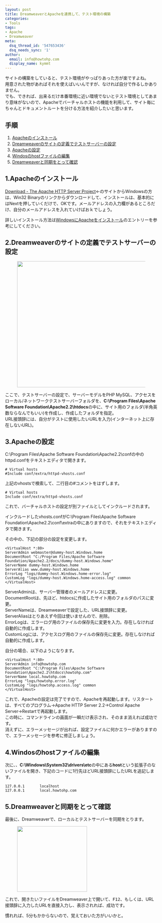 ```yaml
---
layout: post
title: DreamweaverとApacheを連携して、テスト環境の構築
categories:
- Tools
tags:
- Apache
- Dreamweaver
meta:
  dsq_thread_id: '547653436'
  dsq_needs_sync: '1'
author:
  email: info@howtohp.com
  display_name: kymmt
---
```


<p>サイトの構築をしていると、テスト環境がやっぱりあった方が楽ですよね。<br />
用意された物があればそれを使えばいいんですが、なければ自分で作るしかありません。<br />
でも、できれば、出来るだけ本番環境に近い環境でないとテスト環境としてあまり意味がないので、Apacheでバーチャルホストの機能を利用して、サイト毎にちゃんとドキュメントルートを分ける方法を紹介したいと思います。</p>
<p><!--more--></p>
<section id="index">
<h1>手順</h1>
<nav>
<ol>
<li><a href="#section-1">Apacheのインストール</a></li>
<li><a href="#section-2">Dreamweaverのサイトの定義でテストサーバーの設定</a></li>
<li><a href="#section-3">Apacheの設定</a></li>
<li><a href="#section-4">Windosのhostファイルの編集</a></li>
<li><a href="#section-5">Dreamweaverと同期をとって確認</a></li>
</ol>
</nav>
</section>
<section id="section-1">
<h1>1.Apacheのインストール</h1>
<p><a href="http://httpd.apache.org/download.cgi">Download - The Apache HTTP Server Project</a>←のサイトからWindowsの方は、Win32 Binaryのリンクからダウンロードして、インストールは、基本的にはNextを押していくだけで、OKです。メールアドレスの入力欄があるところだけ、自分のメールアドレスを入れていけばおｋでしょう。</p>
<p>詳しいインストール方法は<a href="http://howtohp.com/tools/windows-apache.html">WindowsにApacheをインストール</a>のエントリーを参考にしてください。</p>
</section>
<section id="section-2">
<h1>2.Dreamweaverのサイトの定義でテストサーバーの設定</h1>
<figure><img src="http://howtohp.com/wp/wp-content/uploads/2009/10/site_definition.gif" alt="" title="サイトの定義" width="500" height="416" class="aligncenter size-full wp-image-145" /></figure>
<p>ここで、テストサーバーの設定で、サーバーモデルをPHP MySQL、アクセスをローカル/ネットワークテストサーバーフォルダを、<strong>C:\Program Files\Apache Software Foundation\Apache2.2\htdocs</strong>の中に、サイト用のフォルダ(半角英数ならなんでもいい)を作成し、作成したフォルダを指定。<br />
URL接頭辞には、自分がテストに使用したいURLを入力(インターネット上に存在しないURL)。</p>
</section>
<section id="section-3">
<h1>3.Apacheの設定</h1>
<p>C:\Program Files\Apache Software Foundation\Apache2.2\confの中のhttpd.confをテキストエディタで開きます。</p>
<pre data-language="shell"><code># Virtual hosts
#Include conf/extra/httpd-vhosts.conf</code></pre>
<p>上記のvhostsで検索して、二行目の#コメントをはずします。</p>
<pre data-language="shell"><code># Virtual hosts
Include conf/extra/httpd-vhosts.conf</code></pre>
<p>これで、バーチャルホストの設定が別ファイルとしてインクルードされます。</p>
<p>インクルードしたvhosts.confがC:\Program Files\Apache Software Foundation\Apache2.2\conf\extraの中にありますので、それをテキストエディタで開きます。</p>
<p>その中の、下記の部分の設定を変更します。</p>
<pre data-language="shell"><code>&lt;VirtualHost *:80&gt;
ServerAdmin webmaster@dummy-host.Windows.home
DocumentRoot "C:/Program Files/Apache Software Foundation/Apache2.2/docs/dummy-host.Windows.home"
ServerName dummy-host.Windows.home
ServerAlias www.dummy-host.Windows.home
ErrorLog "logs/dummy-host.Windows.home-error.log"
CustomLog "logs/dummy-host.Windows.home-access.log" common
&lt;/VirtualHost&gt;</code></pre>
<p>ServerAdminは、サーバー管理者のメールアドレスに変更。<br />
DocumentRootは、先ほど、htdocsに作成したサイト用のフォルダのパスに変更。<br />
ServerNameは、Dreamweaverで設定した、URL接頭辞に変更。<br />
ServerAliasはとりあえず今回は使いませんので、削除。<br />
ErrorLogは、エラーログ用のファイルの保存先に変更を入力。存在しなければ自動的に作成します。<br />
CustomLogには、アクセスログ用のファイルの保存先に変更。存在しなければ自動的に作成します。</p>
<p>自分の場合、以下のようになります。</p>
<pre data-language="shell"><code>&lt;VirtualHost *:80&gt;
ServerAdmin info@howtohp.com
DocumentRoot "C:\Program Files\Apache Software Foundation\Apache2.2\htdocs\howtohp.com"
ServerName local.howtohp.com
ErrorLog "logs/howtohp.error.log"
CustomLog "logs/howtohp.access.log" common
&lt;/VirtualHost&gt;</code></pre>
<p>これで、Apacheの設定は完了ですので、Apacheを再起動します。リスタートは、すべてのプログラム→Apache HTTP Server 2.2→Control Apache Server→Restartで再起動します。<br />
この時に、コマンドラインの画面が一瞬だけ表示され、そのまま消えれば成功です。<br />
消えずに、エラーメッセージが出れば、設定ファイルに何かエラーがありますので、エラーメッセージを参考に修正しましょう。</p>
</section>
<section id="section-4">
<h1>4.Windosのhostファイルの編集</h1>
<p>次に、、<strong>C:\Windows\System32\drivers\etc</strong>の中にある<strong>host</strong>という拡張子のないファイルを開き、下記のコードに1行先ほどURL接頭辞にしたURLを追記します。</p>
<pre data-language="shell"><code>127.0.0.1       localhost
127.0.0.1       local.howtohp.com</code></pre>
</section>
<section id="section-5">
<h1>5.Dreamweaverと同期をとって確認</h1>
<p>最後に、Dreamweaverで、ローカルとテストサーバーを同期をとります。</p>
<figure>
<img src="http://howtohp.com/wp/wp-content/uploads/2009/10/dreamweaver-apache_2.gif" alt="" title="DWで同期" width="231" height="216" class="alignleft size-full wp-image-147" /></figure>
<p>これで、開きたいファイルをDreamweaver上で開いて、<kbd>F12</kbd>、もしくは、URL接頭辞に入力したURLを直接入力し、表示されれば、成功です。</p>
<p>慣れれば、5分もかからないので、覚えておいた方がいいかと。</p>
</section>
